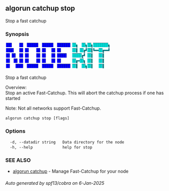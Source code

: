 ## algorun catchup stop

Stop a fast catchup

### Synopsis

                                                                                   
<img alt="Terminal Render" src="/assets/nodekit.png" width="65%">                            
                                                                                   
                                                                                   
Stop a fast catchup                                                                
                                                                                   
Overview:                                                                          
Stop an active Fast-Catchup. This will abort the catchup process if one has started
                                                                                   
Note: Not all networks support Fast-Catchup.                                       

```
algorun catchup stop [flags]
```

### Options

```
  -d, --datadir string   Data directory for the node
  -h, --help             help for stop
```

### SEE ALSO

* [algorun catchup](/man/algorun_catchup.md)	 - Manage Fast-Catchup for your node

###### Auto generated by spf13/cobra on 6-Jan-2025
